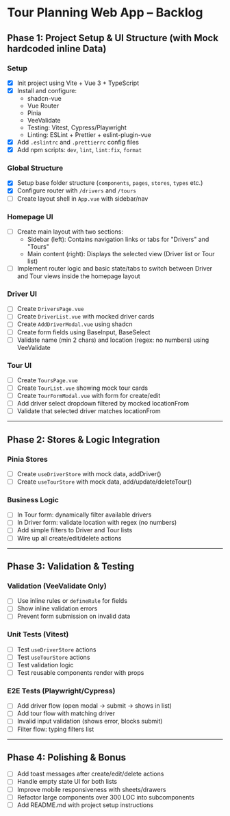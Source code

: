 # Tour Planning Web App – Backlog

## Phase 1: Project Setup & UI Structure (with Mock hardcoded inline Data)

### Setup

- [x] Init project using Vite + Vue 3 + TypeScript
- [x] Install and configure:
  - shadcn-vue
  - Vue Router
  - Pinia
  - VeeValidate
  - Testing: Vitest, Cypress/Playwright
  - Linting: ESLint + Prettier + eslint-plugin-vue
- [x] Add `.eslintrc` and `.prettierrc` config files
- [x] Add npm scripts: `dev`, `lint`, `lint:fix`, `format`

### Global Structure

- [x] Setup base folder structure (`components`, `pages`, `stores`, `types` etc.)
- [x] Configure router with `/drivers` and `/tours`
- [ ] Create layout shell in `App.vue` with sidebar/nav

### Homepage UI

- [ ] Create main layout with two sections:
  - Sidebar (left): Contains navigation links or tabs for "Drivers" and "Tours"
  - Main content (right): Displays the selected view (Driver list or Tour list)
- [ ] Implement router logic and basic state/tabs to switch between Driver and Tour views inside the homepage layout

### Driver UI

- [ ] Create `DriversPage.vue`
- [ ] Create `DriverList.vue` with mocked driver cards
- [ ] Create `AddDriverModal.vue` using shadcn <Dialog />
- [ ] Create form fields using BaseInput, BaseSelect
- [ ] Validate name (min 2 chars) and location (regex: no numbers) using VeeValidate

### Tour UI

- [ ] Create `ToursPage.vue`
- [ ] Create `TourList.vue` showing mock tour cards
- [ ] Create `TourFormModal.vue` with form for create/edit
- [ ] Add driver select dropdown filtered by mocked locationFrom
- [ ] Validate that selected driver matches locationFrom

---

## Phase 2: Stores & Logic Integration

### Pinia Stores

- [ ] Create `useDriverStore` with mock data, addDriver()
- [ ] Create `useTourStore` with mock data, add/update/deleteTour()

### Business Logic

- [ ] In Tour form: dynamically filter available drivers
- [ ] In Driver form: validate location with regex (no numbers)
- [ ] Add simple filters to Driver and Tour lists
- [ ] Wire up all create/edit/delete actions

---

## Phase 3: Validation & Testing

### Validation (VeeValidate Only)

- [ ] Use inline rules or `defineRule` for fields
- [ ] Show inline validation errors
- [ ] Prevent form submission on invalid data

### Unit Tests (Vitest)

- [ ] Test `useDriverStore` actions
- [ ] Test `useTourStore` actions
- [ ] Test validation logic
- [ ] Test reusable components render with props

### E2E Tests (Playwright/Cypress)

- [ ] Add driver flow (open modal → submit → shows in list)
- [ ] Add tour flow with matching driver
- [ ] Invalid input validation (shows error, blocks submit)
- [ ] Filter flow: typing filters list

---

## Phase 4: Polishing & Bonus

- [ ] Add toast messages after create/edit/delete actions
- [ ] Handle empty state UI for both lists
- [ ] Improve mobile responsiveness with sheets/drawers
- [ ] Refactor large components over 300 LOC into subcomponents
- [ ] Add README.md with project setup instructions
